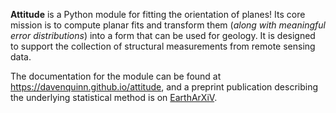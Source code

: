 **Attitude** is a Python module for fitting the orientation of planes! Its core mission is to compute
planar fits and transform them (*along with meaningful error distributions*) into
a form that can be used for geology. It is designed to support the collection of structural
measurements from remote sensing data.

The documentation for the module can be found at
https://davenquinn.github.io/attitude, and a preprint publication
describing the underlying statistical method is on
[EarthArXiV](https://eartharxiv.org/4enzu/).
